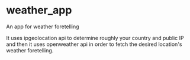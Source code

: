 # weather_app

An app for weather foretelling

It uses ipgeolocation api to determine roughly your country and public IP and 
then it uses openweather api in order to fetch the desired location's weather foretelling.
